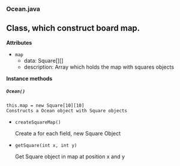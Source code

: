 ### Ocean.java
## Class, which construct board map.

__Attributes__

* `map`
    - data: Square[][]
    - description: Array which holds the map with squares objects

__Instance methods__

##### `Ocean()`
    this.map = new Square[10][10]
    Constructs a Ocean object with Square objects

* `createSquareMap()`

    Create a for each field, new Square Object

* `getSquare(int x, int y)`

    Get Square object in map at position x and y

